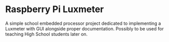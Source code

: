 # Raspberry Pi Luxmeter
A simple school embedded processor project dedicated to implementing a Luxmeter with GUI alongside proper documentation. Possibly to be used for teaching High School students later on.